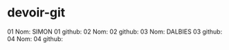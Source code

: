# devoir-git


01 Nom: SIMON
01 github:
02 Nom:
02 github:
03 Nom: DALBIES
03 github:
04 Nom:
04 github:
